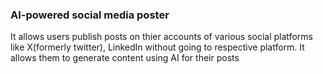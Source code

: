 ### AI-powered social media poster
It allows users publish posts on thier accounts of various social platforms like X(formerly twitter), LinkedIn without going to respective platform.
It allows them to generate content using AI for their posts
